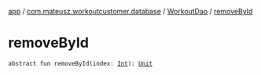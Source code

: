 [app](../../index.md) / [com.mateusz.workoutcustomer.database](../index.md) / [WorkoutDao](index.md) / [removeById](./remove-by-id.md)

# removeById

`abstract fun removeById(index: `[`Int`](https://kotlinlang.org/api/latest/jvm/stdlib/kotlin/-int/index.html)`): `[`Unit`](https://kotlinlang.org/api/latest/jvm/stdlib/kotlin/-unit/index.html)